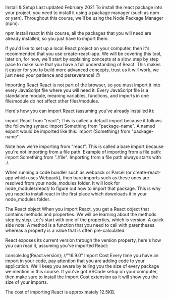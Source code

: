 Install & Setup
Last updated February 2021
To install the react package into your project, you need to install it using a package manager (such as npm or yarn).
Throughout this course, we'll be using the Node Package Manager (npm).

npm install react
In this course, all the packages that you will need are already installed, so you just have to import them.

If you'd like to set up a local React project on your computer, then it's recommended that you use create-react-app.
We will be covering this tool, later on, for now, we'll start by explaining concepts at a slow, step by step pace to make sure that you have a full understanding of React.
This makes it easier for you to build more advanced concepts, trust us it will work, we just need your patience and perseverance! 😉

Importing React
React is not part of the browser, so you must import it into every JavaScript file where you will need it. Every JavaScript file is a standalone module, meaning variables, functions, and imports in one file/module do not affect other files/modules.

Here's how you can import React (assuming you've already installed it):


import React from "react";
This is called a default import because it follows the following syntax: import Something from "package-name".
A named export would be imported like this: import {Something} from "package-name".

Note how we're importing from "react".
This is called a bare import because you're not importing from a file path. Example of importing from a file path: import Something from "./file". Importing from a file path always starts with ./.

When running a code bundler such as webpack or Parcel (or create-react-app which uses Webpack), then bare imports such as these ones are resolved from your node_modules folder.
It will look for node_modules/react/ to figure out how to import that package.
This is why you need to install react in the first place which downloads it in your node_modules folder.

The React object
When you import React, you get a React object that contains methods and properties.
We will be learning about the methods step by step. Let's start with one of the properties, which is version.
A quick side note: A method is a function that you need to call with parentheses whereas a property is a value that is often pre-calculated.

React exposes its current version through the version property, here's how you can read it, assuming you've imported React:


console.log(React.version); //"16.9.0"
Import Cost
Every time you have an import in your code, pay attention that you are adding code to your application.
We'll keep you aware by telling you the size of every package we mention in this course.
If you've got VSCode setup on your computer, then make sure to install the Import Cost extension as it will show you the size of your imports.

The cost of importing React is approximately 12.5KB.
